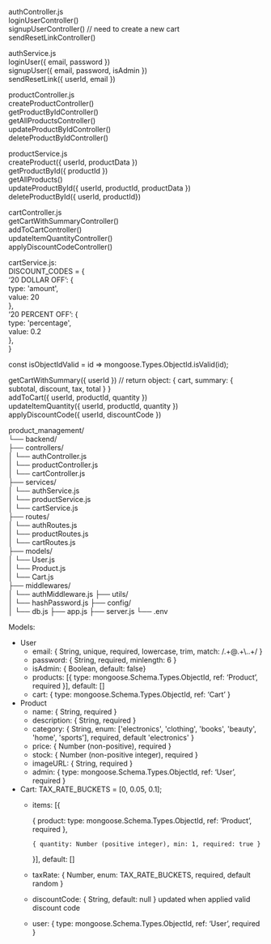 authController.js  
loginUserController()  
signupUserController()  // need to create a new cart  
sendResetLinkController()

authService.js  
loginUser({ email, password })  
signupUser({ email, password, isAdmin })  
sendResetLink({ userId, email })

productController.js  
createProductController()  
getProductByIdController()  
getAllProductsController()  
updateProductByIdController()  
deleteProductByIdController()

productService.js  
createProduct({ userId, productData })  
getProductById({ productId })  
getAllProducts()  
updateProductById({ userId, productId, productData })  
deleteProductById({ userId, productId})

cartController.js  
getCartWithSummaryController()  
addToCartController()  
updateItemQuantityController()  
applyDiscountCodeController()

cartService.js:  
DISCOUNT\_CODES \= {  
  ‘20 DOLLAR OFF’: {  
    type: 'amount',  
    value: 20  
  },  
  ‘20 PERCENT OFF’: {  
    type: 'percentage',  
    value: 0.2  
  },  
}

const isObjectIdValid \= id \=\> mongoose.Types.ObjectId.isValid(id);

getCartWithSummary({ userId })  // return object: { cart, summary: { subtotal, discount, tax, total } }  
addToCart({ userId, productId, quantity })  
updateItemQuantity({ userId, productId, quantity })  
applyDiscountCode({ userId, discountCode })

product\_management/  
└── backend/  
    ├── controllers/  
    │   └── authController.js  
    │   └── productController.js  
    │   └── cartController.js  
    ├── services/  
    │   └── authService.js  
    │   └── productService.js  
    │   └── cartService.js  
    ├── routes/  
    │   └── authRoutes.js  
    │   └── productRoutes.js  
    │   └── cartRoutes.js  
    ├── models/  
    │   └── User.js  
    │   └── Product.js  
    │   └── Cart.js  
    ├── middlewares/  
    │   └── authMiddleware.js
    ├── utils/  
    │   └── hashPassword.js
    ├── config/  
    │   └── db.js
    ├── app.js
    ├── server.js
    └── .env

Models: 

* User  
  * email: { String, unique, required, lowercase, trim, match: /.+@.+\\..+/ }  
  * password: { String, required, minlength: 6 }  
  * isAdmin: { Boolean, default: false}  
  * products: \[{ type: mongoose.Schema.Types.ObjectId, ref: ‘Product’, required }\], default: \[\]  
  * cart: { type: mongoose.Schema.Types.ObjectId, ref: ‘Cart’ }  
* Product  
  * name: { String, required }  
  * description: { String, required }  
  * category: { String, enum: \['electronics', 'clothing', 'books', 'beauty', 'home', 'sports'\], required, default 'electronics' }  
  * price: { Number (non-positive), required }  
  * stock: { Number (non-positive integer), required }  
  * imageURL: { String, required }  
  * admin: { type: mongoose.Schema.Types.ObjectId, ref: ‘User’, required }  
* Cart: TAX\_RATE\_BUCKETS \= \[0, 0.05, 0.1\];  
  * items: \[{ 

    { product: type: mongoose.Schema.Types.ObjectId, ref: ‘Product’, required },

    	{ quantity: Number (positive integer), min: 1, required: true }

    }\], default: \[\]

  * taxRate: { Number, enum: TAX\_RATE\_BUCKETS, required, default random }  
  * discountCode: { String, default: null } updated when applied valid discount code  
  * user: { type: mongoose.Schema.Types.ObjectId, ref: ‘User’, required }

